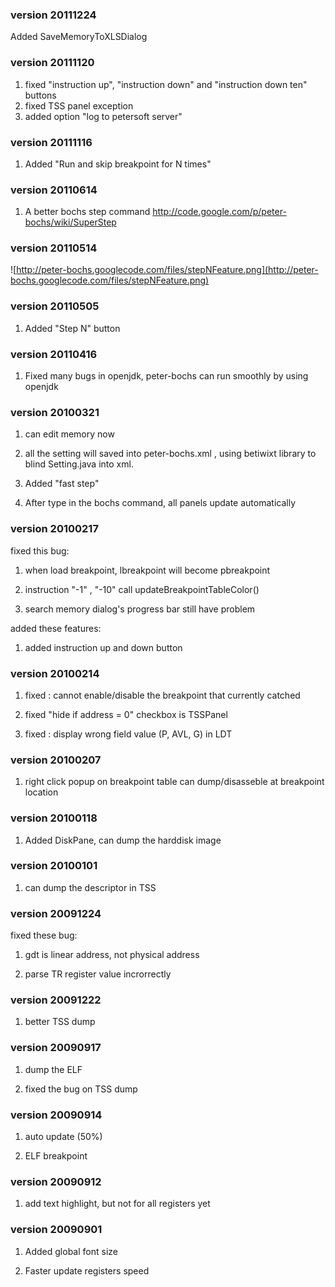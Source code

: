 ### version 20111224 ###

Added SaveMemoryToXLSDialog

### version 20111120 ###

1) fixed "instruction up", "instruction down" and "instruction down ten" buttons
2) fixed TSS panel exception
3) added option "log to petersoft server"

### version 20111116 ###

1) Added "Run and skip breakpoint for N times"

### version 20110614 ###

1) A better bochs step command http://code.google.com/p/peter-bochs/wiki/SuperStep

### version 20110514 ###

![http://peter-bochs.googlecode.com/files/stepNFeature.png](http://peter-bochs.googlecode.com/files/stepNFeature.png)

### version 20110505 ###

1) Added "Step N" button

### version 20110416 ###

1) Fixed many bugs in openjdk, peter-bochs can run smoothly by using openjdk

### version 20100321 ###

1) can edit memory now

2) all the setting will saved into peter-bochs.xml , using betiwixt library to blind Setting.java into xml.

3) Added "fast step"

4) After type in the bochs command, all panels update automatically

### version 20100217 ###

fixed this bug:

1) when load breakpoint, lbreakpoint will become pbreakpoint

2) instruction "-1" , "-10" call updateBreakpointTableColor()

3) search memory dialog's progress bar still have problem

added these features:

1) added instruction up and down button

### version 20100214 ###

1) fixed : cannot enable/disable the breakpoint that currently catched

2) fixed "hide if address = 0" checkbox is TSSPanel

3) fixed : display wrong field value (P, AVL, G) in LDT

### version 20100207 ###

1) right click popup on breakpoint table can dump/disasseble at breakpoint location

### version 20100118 ###

1) Added DiskPane, can dump the harddisk image

### version 20100101 ###

1) can dump the descriptor in TSS

### version 20091224 ###

fixed these bug:

1) gdt is linear address, not physical address

2) parse TR register value incrorrectly

### version 20091222 ###

1) better TSS dump

### version 20090917 ###

1) dump the ELF

2) fixed the bug on TSS dump

### version 20090914 ###

1) auto update (50%)

2) ELF breakpoint

### version 20090912 ###

1) add text highlight, but not for all registers yet

### version 20090901 ###

1) Added global font size

2) Faster update registers speed